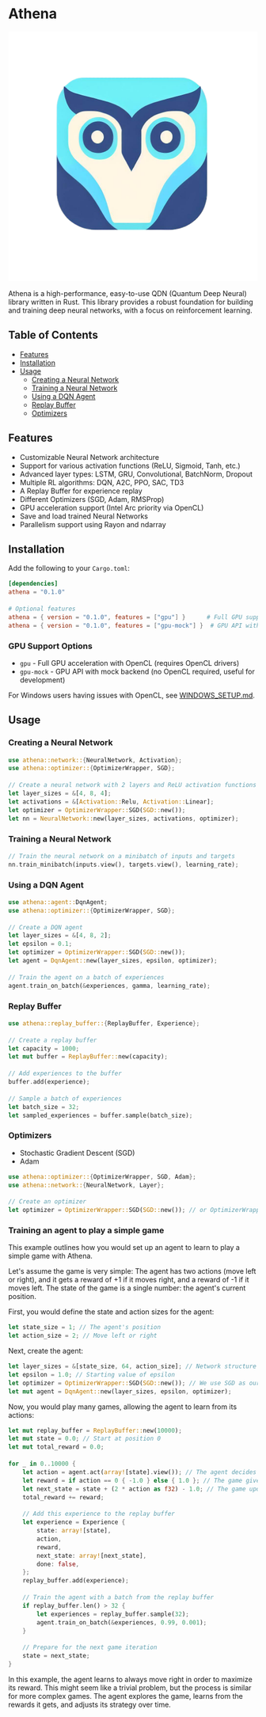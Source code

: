 # Athena

![Athena Logo](assets/favicon.png)

Athena is a high-performance, easy-to-use QDN (Quantum Deep Neural) library written in Rust. This library provides a robust foundation for building and training deep neural networks, with a focus on reinforcement learning.

## Table of Contents

- [Features](#features)
- [Installation](#installation)
- [Usage](#usage)
  - [Creating a Neural Network](#creating-a-neural-network)
  - [Training a Neural Network](#training-a-neural-network)
  - [Using a DQN Agent](#using-a-dqn-agent)
  - [Replay Buffer](#replay-buffer)
  - [Optimizers](#optimizers)
<!-- - [Examples](#examples)
- [Contributing](#contributing)
- [License](#license) -->

## Features

- Customizable Neural Network architecture
- Support for various activation functions (ReLU, Sigmoid, Tanh, etc.)
- Advanced layer types: LSTM, GRU, Convolutional, BatchNorm, Dropout
- Multiple RL algorithms: DQN, A2C, PPO, SAC, TD3
- A Replay Buffer for experience replay
- Different Optimizers (SGD, Adam, RMSProp)
- GPU acceleration support (Intel Arc priority via OpenCL)
- Save and load trained Neural Networks
- Parallelism support using Rayon and ndarray

## Installation

Add the following to your `Cargo.toml`:

```toml
[dependencies]
athena = "0.1.0"

# Optional features
athena = { version = "0.1.0", features = ["gpu"] }      # Full GPU support (requires OpenCL)
athena = { version = "0.1.0", features = ["gpu-mock"] }  # GPU API without OpenCL dependency
```

### GPU Support Options

- `gpu` - Full GPU acceleration with OpenCL (requires OpenCL drivers)
- `gpu-mock` - GPU API with mock backend (no OpenCL required, useful for development)

For Windows users having issues with OpenCL, see [WINDOWS_SETUP.md](WINDOWS_SETUP.md).

## Usage

### Creating a Neural Network

```rust
use athena::network::{NeuralNetwork, Activation};
use athena::optimizer::{OptimizerWrapper, SGD};

// Create a neural network with 2 layers and ReLU activation functions
let layer_sizes = &[4, 8, 4];
let activations = &[Activation::Relu, Activation::Linear];
let optimizer = OptimizerWrapper::SGD(SGD::new());
let nn = NeuralNetwork::new(layer_sizes, activations, optimizer);
```

### Training a Neural Network

```rust
// Train the neural network on a minibatch of inputs and targets
nn.train_minibatch(inputs.view(), targets.view(), learning_rate);
```

### Using a DQN Agent

```rust
use athena::agent::DqnAgent;
use athena::optimizer::{OptimizerWrapper, SGD};

// Create a DQN agent
let layer_sizes = &[4, 8, 2];
let epsilon = 0.1;
let optimizer = OptimizerWrapper::SGD(SGD::new());
let agent = DqnAgent::new(layer_sizes, epsilon, optimizer);

// Train the agent on a batch of experiences
agent.train_on_batch(&experiences, gamma, learning_rate);
```

### Replay Buffer

```rust
use athena::replay_buffer::{ReplayBuffer, Experience};

// Create a replay buffer
let capacity = 1000;
let mut buffer = ReplayBuffer::new(capacity);

// Add experiences to the buffer
buffer.add(experience);

// Sample a batch of experiences
let batch_size = 32;
let sampled_experiences = buffer.sample(batch_size);
```

### Optimizers

- Stochastic Gradient Descent (SGD)
- Adam

```rust
use athena::optimizer::{OptimizerWrapper, SGD, Adam};
use athena::network::{NeuralNetwork, Layer};

// Create an optimizer
let optimizer = OptimizerWrapper::SGD(SGD::new()); // or OptimizerWrapper::Adam(Adam::new(layers, beta1, beta2, epsilon))
```

### Training an agent to play a simple game

This example outlines how you would set up an agent to learn to play a simple game with Athena.

Let's assume the game is very simple: The agent has two actions (move left or right), and it gets a reward of +1 if it moves right, and a reward of -1 if it moves left. The state of the game is a single number: the agent's current position.

First, you would define the state and action sizes for the agent:

```rust
let state_size = 1; // The agent's position
let action_size = 2; // Move left or right
```

Next, create the agent:

```rust
let layer_sizes = &[state_size, 64, action_size]; // Network structure
let epsilon = 1.0; // Starting value of epsilon
let optimizer = OptimizerWrapper::SGD(SGD::new()); // We use SGD as our optimizer
let mut agent = DqnAgent::new(layer_sizes, epsilon, optimizer);
```

Now, you would play many games, allowing the agent to learn from its actions:

```rust
let mut replay_buffer = ReplayBuffer::new(10000);
let mut state = 0.0; // Start at position 0
let mut total_reward = 0.0;

for _ in 0..10000 {
    let action = agent.act(array![state].view()); // The agent decides on an action
    let reward = if action == 0 { -1.0 } else { 1.0 }; // The game gives a reward
    let next_state = state + (2 * action as f32) - 1.0; // The game updates its state
    total_reward += reward;
    
    // Add this experience to the replay buffer
    let experience = Experience {
        state: array![state],
        action,
        reward,
        next_state: array![next_state],
        done: false,
    };
    replay_buffer.add(experience);
    
    // Train the agent with a batch from the replay buffer
    if replay_buffer.len() > 32 {
        let experiences = replay_buffer.sample(32);
        agent.train_on_batch(&experiences, 0.99, 0.001);
    }
    
    // Prepare for the next game iteration
    state = next_state;
}
```

In this example, the agent learns to always move right in order to maximize its reward. This might seem like a trivial problem, but the process is similar for more complex games. The agent explores the game, learns from the rewards it gets, and adjusts its strategy over time.
